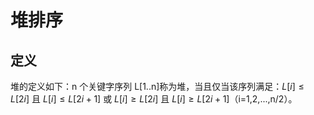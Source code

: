 # 堆排序

## 定义

堆的定义如下：n 个关键字序列 L[1..n]称为堆，当且仅当该序列满足：$L[i] \leq L[2i]$ 且 $L[i] \leq L[2i+1]$ 或 $L[i] \geq L[2i]$ 且 $L[i] \geq L[2i+1]$（i=1,2,...,n/2）。
